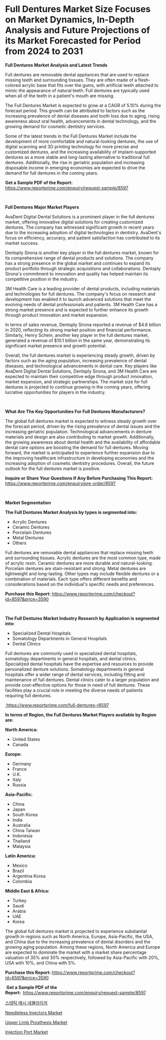 <p><h1>Full Dentures Market Size Focuses on Market Dynamics, In-Depth Analysis and Future Projections of its Market Forecasted for Period from 2024 to 2031</h1></p><p><strong>Full Dentures Market Analysis and Latest Trends</strong></p>
<p><p>Full dentures are removable dental appliances that are used to replace missing teeth and surrounding tissues. They are often made of a flesh-colored acrylic base that fits over the gums, with artificial teeth attached to mimic the appearance of natural teeth. Full dentures are typically used when all of the teeth in a patient's mouth are missing.</p><p>The Full Dentures Market is expected to grow at a CAGR of 5.10% during the forecast period. This growth can be attributed to factors such as the increasing prevalence of dental diseases and tooth loss due to aging, rising awareness about oral health, advancements in dental technology, and the growing demand for cosmetic dentistry services.</p><p>Some of the latest trends in the Full Dentures Market include the development of more comfortable and natural-looking dentures, the use of digital scanning and 3D printing technology for more precise and customized dentures, and the increasing availability of implant-supported dentures as a more stable and long-lasting alternative to traditional full dentures. Additionally, the rise in geriatric population and increasing disposable income in emerging economies are expected to drive the demand for full dentures in the coming years.</p></p>
<p><strong>Get a Sample PDF of the Report:&nbsp;</strong> <a href="https://www.reportprime.com/enquiry/request-sample/8597">https://www.reportprime.com/enquiry/request-sample/8597</a></p>
<p>&nbsp;</p>
<p><strong>Full Dentures Major Market Players</strong></p>
<p><p>AvaDent Digital Dental Solutions is a prominent player in the full dentures market, offering innovative digital solutions for creating customized dentures. The company has witnessed significant growth in recent years due to the increasing adoption of digital technologies in dentistry. AvaDent's focus on efficiency, accuracy, and patient satisfaction has contributed to its market success.</p><p>Dentsply Sirona is another key player in the full dentures market, known for its comprehensive range of dental products and solutions. The company has a strong presence in the global market and continues to expand its product portfolio through strategic acquisitions and collaborations. Dentsply Sirona's commitment to innovation and quality has helped maintain its competitive position in the industry.</p><p>3M Health Care is a leading provider of dental products, including materials and technologies for full dentures. The company's focus on research and development has enabled it to launch advanced solutions that meet the evolving needs of dental professionals and patients. 3M Health Care has a strong market presence and is expected to further enhance its growth through product innovation and market expansion.</p><p>In terms of sales revenue, Dentsply Sirona reported a revenue of $4.6 billion in 2020, reflecting its strong market position and financial performance. Similarly, Henry Schein, another key player in the full dentures market, generated a revenue of $10.1 billion in the same year, demonstrating its significant market presence and growth potential.</p><p>Overall, the full dentures market is experiencing steady growth, driven by factors such as the aging population, increasing prevalence of dental diseases, and technological advancements in dental care. Key players like AvaDent Digital Dental Solutions, Dentsply Sirona, and 3M Health Care are expected to maintain their competitive edge through product innovation, market expansion, and strategic partnerships. The market size for full dentures is projected to continue growing in the coming years, offering lucrative opportunities for players in the industry.</p></p>
<p>&nbsp;</p>
<p><strong>What Are The Key Opportunities For Full Dentures Manufacturers?</strong></p>
<p><p>The global full dentures market is expected to witness steady growth over the forecast period, driven by the rising prevalence of dental issues and the increasing geriatric population. Technological advancements in denture materials and design are also contributing to market growth. Additionally, the growing awareness about dental health and the availability of affordable dental care options are boosting the demand for full dentures. Moving forward, the market is anticipated to experience further expansion due to the improving healthcare infrastructure in developing economies and the increasing adoption of cosmetic dentistry procedures. Overall, the future outlook for the full dentures market is positive.</p></p>
<p><strong>Inquire or Share Your Questions If Any Before Purchasing This Report:</strong> <a href="https://www.reportprime.com/enquiry/pre-order/8597">https://www.reportprime.com/enquiry/pre-order/8597</a></p>
<p>&nbsp;</p>
<p><strong>Market Segmentation</strong></p>
<p><strong>The Full Dentures Market Analysis by types is segmented into:</strong></p>
<p><ul><li>Acrylic Dentures</li><li>Ceramic Dentures</li><li>Porcelain Dentures</li><li>Metal Dentures</li><li>Others</li></ul></p>
<p><p>Full dentures are removable dental appliances that replace missing teeth and surrounding tissues. Acrylic dentures are the most common type, made of acrylic resin. Ceramic dentures are more durable and natural-looking. Porcelain dentures are stain-resistant and strong. Metal dentures are lightweight and long-lasting. Other types may include flexible dentures or a combination of materials. Each type offers different benefits and considerations based on the individual's specific needs and preferences.</p></p>
<p><strong>Purchase this Report:&nbsp;</strong><a href="https://www.reportprime.com/checkout?id=8597&price=3590">https://www.reportprime.com/checkout?id=8597&price=3590</a></p>
<p>&nbsp;</p>
<p><strong>The Full Dentures Market Industry Research by Application is segmented into:</strong></p>
<p><ul><li>Specialized Dental Hospitals</li><li>Somatology Departments in General Hospitals</li><li>Dental Clinics</li></ul></p>
<p><p>Full dentures are commonly used in specialized dental hospitals, somatology departments in general hospitals, and dental clinics. Specialized dental hospitals have the expertise and resources to provide personalized denture solutions. Somatology departments in general hospitals offer a wider range of dental services, including fitting and maintenance of full dentures. Dental clinics cater to a larger population and provide cost-effective options for those in need of full dentures. These facilities play a crucial role in meeting the diverse needs of patients requiring full dentures.</p></p>
<p><a href="https://www.reportprime.com/full-dentures-r8597">&nbsp;https://www.reportprime.com/full-dentures-r8597</a></p>
<p><strong>In terms of Region, the Full Dentures Market Players available by Region are:</strong></p>
<p>
    <p> <strong> North America: </strong>
        <ul>
            <li>United States</li>
            <li>Canada</li>
        </ul>
        </p> 
    <p> <strong> Europe: </strong>
        <ul>
            <li>Germany</li>
            <li>France</li>
            <li>U.K.</li>
            <li>Italy</li>
            <li>Russia</li>
        </ul>
        </p> 
    <p> <strong> Asia-Pacific: </strong>
        <ul>
            <li>China</li>
            <li>Japan</li>
            <li>South Korea</li>
            <li>India</li>
            <li>Australia</li>
            <li>China Taiwan</li>
            <li>Indonesia</li>
            <li>Thailand</li>
            <li>Malaysia</li>
        </ul>
        </p> 
    <p> <strong> Latin America: </strong>
        <ul>
            <li>Mexico</li>
            <li>Brazil</li>
            <li>Argentina Korea</li>
            <li>Colombia</li>
        </ul>
        </p> 
    <p> <strong> Middle East & Africa: </strong>
        <ul>
            <li>Turkey</li>
            <li>Saudi</li>
            <li>Arabia</li>
            <li>UAE</li>
            <li>Korea</li>
        </ul>
    </p>
    </p>
<p><p>The global full dentures market is projected to experience substantial growth in regions such as North America, Europe, Asia-Pacific, the USA, and China due to the increasing prevalence of dental disorders and the growing aging population. Among these regions, North America and Europe are expected to dominate the market with a market share percentage valuation of 35% and 30% respectively, followed by Asia-Pacific with 20%, USA with 10%, and China with 5%.</p></p>
<p><strong>Purchase this Report: </strong><a href="https://www.reportprime.com/checkout?id=8597&price=3590">https://www.reportprime.com/checkout?id=8597&price=3590</a></p>
<p>&nbsp;<strong>Get a Sample PDF of the Report:&nbsp;&nbsp;</strong><a href="https://www.reportprime.com/enquiry/request-sample/8597">https://www.reportprime.com/enquiry/request-sample/8597</a></p>
<p><strong></strong></p>
<p><p><a href="https://github.com/tukangkrupk/Market-Research-Report-List-2/blob/main/7700118105587.md">스태틱 메시 네뷸라이저</a></p><p><a href="https://github.com/BobbyMartinebXfnV/Market-Research-Report-List-1/blob/main/needleless-injectors-market.md">Needleless Injectors Market</a></p><p><a href="https://github.com/rakibtthstu9900/Market-Research-Report-List-2/blob/main/upper-limb-prosthesis-market.md">Upper Limb Prosthesis Market</a></p><p><a href="https://github.com/joanneharris67856/Market-Research-Report-List-1/blob/main/injection-port-market.md">Injection Port Market</a></p></p>